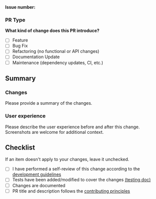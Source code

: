 **Issue number:**

### PR Type

**What kind of change does this PR introduce?**
* [ ] Feature
* [ ] Bug Fix
* [ ] Refactoring (no functional or API changes)
* [ ] Documentation Update
* [ ] Maintenance (dependency updates, CI, etc.)

## Summary

### Changes

Please provide a summary of the changes.

### User experience

Please describe the user experience before and after this change. Screenshots are welcome for additional context.

## Checklist

If an item doesn't apply to your changes, leave it unchecked.

* [ ] I have performed a self-review of this change according to the [development guidelines](https://splunk.github.io/addonfactory-ucc-generator/contributing/#development-guidelines)
* [ ] Tests have been added/modified to cover the changes [(testing doc)](https://splunk.github.io/addonfactory-ucc-generator/contributing/#build-and-test)
* [ ] Changes are documented
* [ ] PR title and description follows the [contributing principles](https://splunk.github.io/addonfactory-ucc-generator/contributing/#pull-requests)
